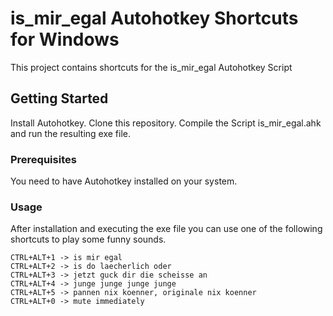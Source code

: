 # is_mir_egal Autohotkey Shortcuts for Windows

This project contains shortcuts for the is_mir_egal Autohotkey Script

## Getting Started

Install Autohotkey. Clone this repository. Compile the Script is_mir_egal.ahk and run the resulting exe file.

### Prerequisites

You need to have Autohotkey installed on your system.

### Usage

After installation and executing the exe file you can use one of the following shortcuts to play some funny sounds.


```
CTRL+ALT+1 -> is mir egal
CTRL+ALT+2 -> is do laecherlich oder
CTRL+ALT+3 -> jetzt guck dir die scheisse an
CTRL+ALT+4 -> junge junge junge junge
CTRL+ALT+5 -> pannen nix koenner, originale nix koenner
CTRL+ALT+0 -> mute immediately
```
